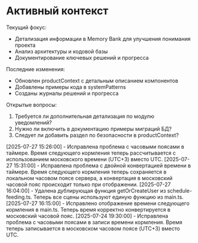 # Активный контекст

Текущий фокус:
- Детализация информации в Memory Bank для улучшения понимания проекта
- Анализ архитектуры и кодовой базы
- Документирование ключевых решений и прогресса

Последние изменения:
- Обновлен productContext с детальным описанием компонентов
- Добавлены примеры кода в systemPatterns
- Созданы журналы решений и прогресса

Открытые вопросы:
1. Требуется ли дополнительная детализация по модулю уведомлений?
2. Нужно ли включить в документацию примеры миграций БД?
3. Следует ли добавить раздел по безопасности в productContext?


[2025-07-27 15:26:00] - Исправлена проблема с часовыми поясами в таймере. Время следующего кормления теперь рассчитывается с использованием московского времени (UTC+3) вместо UTC.
[2025-07-27 15:31:00] - Исправлена проблема с двойной конвертацией времени в таймере. Время следующего кормления теперь сохраняется в локальном часовом поясе сервера, а конвертация в московский часовой пояс происходит только при отображении.
[2025-07-27 16:04:00] - Удалена дублирующая функция getOrCreateUser из schedule-feeding.ts. Теперь все сцены используют единую функцию из main.ts.
[2025-07-27 16:15:00] - Исправлено отображение времени следующего кормления в main.ts. Теперь время корректно конвертируется в московский часовой пояс.
[2025-07-24 19:30:00] - Исправлена проблема с часовыми поясами в записи времени кормления. Время теперь записывается в московском часовом поясе (UTC+3) вместо UTC.
